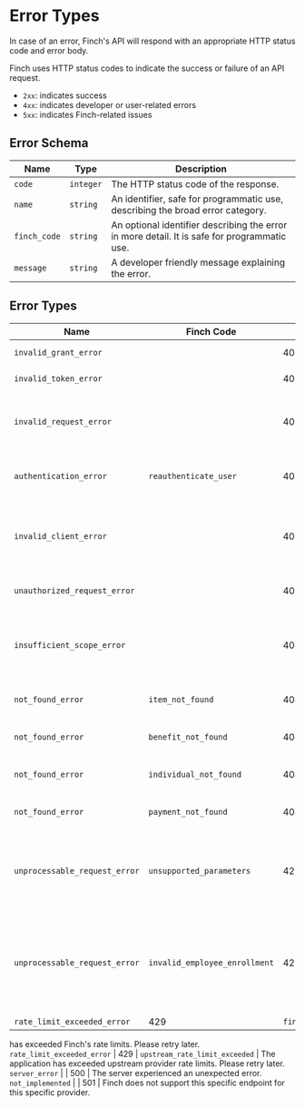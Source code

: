 # Error Types

In case of an error, Finch's API will respond with an appropriate HTTP status code and error body.

Finch uses HTTP status codes to indicate the success or failure of an API request. 

- `2xx`: indicates success
- `4xx`: indicates developer or user-related errors
- `5xx`: indicates Finch-related issues

## Error Schema
Name | Type | Description
-----|------|------------
`code` | `integer` | The HTTP status code of the response.
`name` | `string` | An identifier, safe for programmatic use, describing the broad error category.
`finch_code` | `string` | An optional identifier describing the error in more detail. It is safe for programmatic use.
`message` | `string` | A developer friendly message explaining the error.

## Error Types
Name | Finch Code | Code | Description
-----|------------|------|------------
`invalid_grant_error` | | 400 | The authorization code is invalid.
`invalid_token_error` | | 401 | The `access_token` is incorrect.
`invalid_request_error` | | 401 | The request does not match the docs. Example: the request is missing a query parameter.
`authentication_error` | `reauthenticate_user` | 401 | The user will need to reconnect their employment system. See more here.
`invalid_client_error` | | 401 | The provided application credentials were incorrect. Relevant to the `/auth/token` endpoint.
`unauthorized_request_error` | | 401 | The `access_token` is missing from the header.
`insufficient_scope_error` | | 403 | The application credentials have insufficient permissions to access the requested product.
`not_found_error` |`item_not_found`| 404 | The requested resource could not be found.
`not_found_error` |`benefit_not_found`| 404 | The requested benefit could not be found.
`not_found_error` |`individual_not_found`| 404 | The requested individual could not be found.
`not_found_error` | `payment_not_found` | 404 | The requested payment could not be found.
`unprocessable_request_error` |`unsupported_parameters`| 422 | Parameters provided are not supported by the provider or benefit. Relevant to the `/employer/benefits/*` endpoints.
`unprocessable_request_error` |`invalid_employee_enrollment`| 422 | The employee is unable to be enrolled in a benefit due specific to constraints on the provider side. Relevant to the `/employer/benefits/*` endpoints.
`rate_limit_exceeded_error` | 429 | `finch_rate_limit_exceeded` | The application
has exceeded Finch's rate limits. Please retry later.
`rate_limit_exceeded_error` | 429 | `upstream_rate_limit_exceeded` | The application has exceeded upstream provider rate limits. Please retry later.
`server_error` | | 500 | The server experienced an unexpected error.
`not_implemented` | | 501 | Finch does not support this specific endpoint for this specific provider.